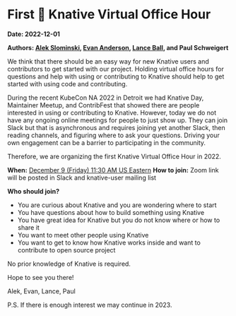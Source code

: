 # First 🌱 Knative Virtual Office Hour

**Date: 2022-12-01**

**Authors: [Alek Slominski](https://aslom.net/), [Evan Anderson](https://off-by-one.dev/), [Lance Ball](https://twitter.com/lanceball), and Paul Schweigert**

We think that there should be an easy way for new Knative users and contributors to get started with our project. Holding virtual office hours for questions and help with using or contributing to Knative should help to get started with using code and contributing.

During the recent KubeCon NA 2022 in Detroit we had Knative Day, Maintainer Meetup, and ContribFest that showed there are people interested in using or contributing to Knative. However, today we do not have any ongoing online meetings for people to just show up. They can join Slack but that is asynchronous and requires joining yet another Slack, then reading channels, and figuring where to ask your questions. Driving your own engagement can be a barrier to participating in the community.

Therefore, we are organizing the first Knative Virtual Office Hour in 2022.

**When:** [December 9 (Friday) 11:30 AM US Eastern](https://dateful.com/convert/utc?t=430pm&d=2022-12-09)
**How to join:** Zoom link will be posted in Slack and knative-user mailing list

**Who should join?**

- You are curious about Knative and you are wondering where to start
- You have questions about how to build something using Knative
- You have great idea for Knative but you do not know where or how to share it
- You want to meet other people using Knative
- You want to get to know how Knative works inside and want to contribute to open source project


No prior knowledge of Knative is required.

Hope to see you there!

Alek, Evan, Lance, Paul

P.S. If there is enough interest we may continue in 2023.

